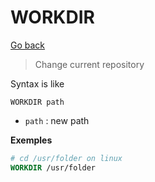 # WORKDIR

[Go back](..)

> Change current repository

Syntax is like

```none
WORKDIR path
```

* ``path`` : new path

**Exemples**

```dockerfile
# cd /usr/folder on linux
WORKDIR /usr/folder
```